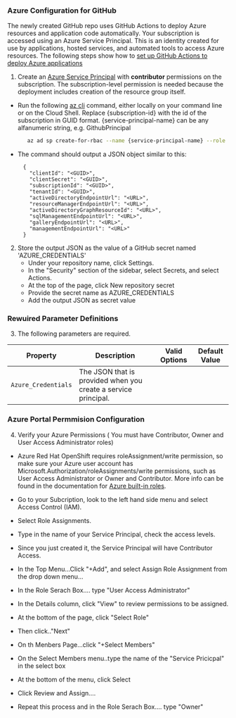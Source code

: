 ### Azure Configuration for GitHub  

The newly created GitHub repo uses GitHub Actions to deploy Azure resources and application code automatically. Your subscription is accessed using an Azure Service Principal. This is an identity created for use by applications, hosted services, and automated tools to access Azure resources. The following steps show how to [set up GitHub Actions to deploy Azure applications](https://github.com/Azure/actions-workflow-samples/blob/master/assets/create-secrets-for-GitHub-workflows.md)

1. Create an [Azure Service Principal](https://docs.microsoft.com/en-us/cli/azure/create-an-azure-service-principal-azure-cli) with **contributor** permissions on the subscription. The subscription-level permission is needed because the deployment includes creation of the resource group itself.
 * Run the following [az cli](https://docs.microsoft.com/en-us/cli/azure/?view=azure-cli-latest) command, either locally on your command line or on the Cloud Shell. 
   Replace {subscription-id} with the id of the subscription in GUID format. {service-principal-name} can be any alfanumeric string, e.g. GithubPrincipal
    ```bash  
       az ad sp create-for-rbac --name {service-principal-name} --role contributor --scopes /subscriptions/{subscription-id} --sdk-auth      
      ```
 * The command should output a JSON object similar to this:
 ```
      {
        "clientId": "<GUID>",
        "clientSecret": "<GUID>",
        "subscriptionId": "<GUID>",
        "tenantId": "<GUID>",
        "activeDirectoryEndpointUrl": "<URL>",
        "resourceManagerEndpointUrl": "<URL>",
        "activeDirectoryGraphResourceId": "<URL>",
        "sqlManagementEndpointUrl": "<URL>",
        "galleryEndpointUrl": "<URL>",
        "managementEndpointUrl": "<URL>"
      }
   ```
2. Store the output JSON as the value of a GitHub secret named 'AZURE_CREDENTIALS'
   + Under your repository name, click Settings. 
   + In the "Security" section of the sidebar, select Secrets, and select Actions. 
   + At the top of the page, click New repository secret
   + Provide the secret name as AZURE_CREDENTIALS
   + Add the output JSON as secret value
  
### Rewuired Parameter Definitions 

3. The following  parameters are required.

| Property | Description | Valid Options | Default Value |
|----------|-------------|---------------|---------------|
| `Azure_Credentials` | The JSON that is provided when you create a service principal. | |


### Azure Portal Permmision Configuration

4. Verify your Azure Permissions ( You must have Contributor, Owner and User Access Administrator roles)
      
  * Azure Red Hat OpenShift requires roleAssignment/write permission, so make sure  your Azure user account has Microsoft.Authorization/roleAssignments/write permissions, such as User Access Administrator or Owner and Contributor. More info can be found in the documentation for [Azure built-in roles](https://learn.microsoft.com/en-us/azure/role-based-access-control/built-in-roles).

  + Go to your Subcription, look to the left hand side menu and select Access Control (IAM).

  + Select Role Assignments.

  + Type in the name of your Service Principal, check the access levels.

  + Since you just created it, the Service Principal will have Contributor Access.

  + In the Top Menu...Click "+Add", and select Assign Role Assignment from the drop down menu...

  + In the Role Serach Box.... type "User Access Administrator"

  + In the Details column, click "View" to review permissions to be assigned.

  + At the bottom of the page, click "Select Role"

  + Then click.."Next"

  + On th Menbers Page...click "+Select Members"

  + On the Select Members menu..type the name of the "Service Pricicpal" in the select box

  + At the bottom of the menu, click Select

  + Click Review and Assign....

  + Repeat this process and in the Role Serach Box.... type "Owner"


